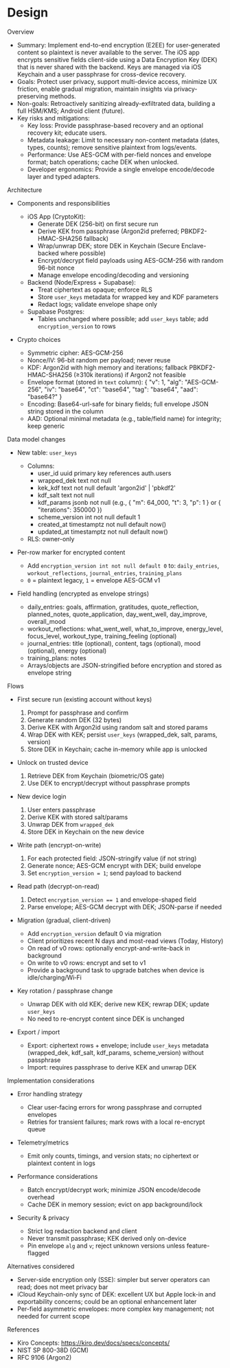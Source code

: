 # Design

Overview

- Summary: Implement end-to-end encryption (E2EE) for user-generated content so plaintext is never available to the server. The iOS app encrypts sensitive fields client-side using a Data Encryption Key (DEK) that is never shared with the backend. Keys are managed via iOS Keychain and a user passphrase for cross-device recovery.
- Goals: Protect user privacy, support multi-device access, minimize UX friction, enable gradual migration, maintain insights via privacy-preserving methods.
- Non-goals: Retroactively sanitizing already-exfiltrated data, building a full HSM/KMS; Android client (future).
- Key risks and mitigations:
  - Key loss: Provide passphrase-based recovery and an optional recovery kit; educate users.
  - Metadata leakage: Limit to necessary non-content metadata (dates, types, counts); remove sensitive plaintext from logs/events.
  - Performance: Use AES-GCM with per-field nonces and envelope format; batch operations; cache DEK when unlocked.
  - Developer ergonomics: Provide a single envelope encode/decode layer and typed adapters.

Architecture

- Components and responsibilities
  - iOS App (CryptoKit):
    - Generate DEK (256-bit) on first secure run
    - Derive KEK from passphrase (Argon2id preferred; PBKDF2-HMAC-SHA256 fallback)
    - Wrap/unwrap DEK; store DEK in Keychain (Secure Enclave-backed where possible)
    - Encrypt/decrypt field payloads using AES-GCM-256 with random 96-bit nonce
    - Manage envelope encoding/decoding and versioning
  - Backend (Node/Express + Supabase):
    - Treat ciphertext as opaque; enforce RLS
    - Store `user_keys` metadata for wrapped key and KDF parameters
    - Redact logs; validate envelope shape only
  - Supabase Postgres:
    - Tables unchanged where possible; add `user_keys` table; add `encryption_version` to rows

- Crypto choices
  - Symmetric cipher: AES-GCM-256
  - Nonce/IV: 96-bit random per payload; never reuse
  - KDF: Argon2id with high memory and iterations; fallback PBKDF2-HMAC-SHA256 (≥310k iterations) if Argon2 not feasible
  - Envelope format (stored in `text` column):
    {
      "v": 1,
      "alg": "AES-GCM-256",
      "iv": "base64",
      "ct": "base64",
      "tag": "base64",
      "aad": "base64?"
    }
  - Encoding: Base64-url-safe for binary fields; full envelope JSON string stored in the column
  - AAD: Optional minimal metadata (e.g., table/field name) for integrity; keep generic

Data model changes

- New table: `user_keys`
  - Columns:
    - user_id uuid primary key references auth.users
    - wrapped_dek text not null
    - kek_kdf text not null default 'argon2id' | 'pbkdf2'
    - kdf_salt text not null
    - kdf_params jsonb not null (e.g., { "m": 64_000, "t": 3, "p": 1 } or { "iterations": 350000 })
    - scheme_version int not null default 1
    - created_at timestamptz not null default now()
    - updated_at timestamptz not null default now()
  - RLS: owner-only

- Per-row marker for encrypted content
  - Add `encryption_version int not null default 0` to: `daily_entries`, `workout_reflections`, `journal_entries`, `training_plans`
  - `0` = plaintext legacy, `1` = envelope AES-GCM v1

- Field handling (encrypted as envelope strings)
  - daily_entries: goals, affirmation, gratitudes, quote_reflection, planned_notes, quote_application, day_went_well, day_improve, overall_mood
  - workout_reflections: what_went_well, what_to_improve, energy_level, focus_level, workout_type, training_feeling (optional)
  - journal_entries: title (optional), content, tags (optional), mood (optional), energy (optional)
  - training_plans: notes
  - Arrays/objects are JSON-stringified before encryption and stored as envelope string

Flows

- First secure run (existing account without keys)
  1) Prompt for passphrase and confirm
  2) Generate random DEK (32 bytes)
  3) Derive KEK with Argon2id using random salt and stored params
  4) Wrap DEK with KEK; persist `user_keys` (wrapped_dek, salt, params, version)
  5) Store DEK in Keychain; cache in-memory while app is unlocked

- Unlock on trusted device
  1) Retrieve DEK from Keychain (biometric/OS gate)
  2) Use DEK to encrypt/decrypt without passphrase prompts

- New device login
  1) User enters passphrase
  2) Derive KEK with stored salt/params
  3) Unwrap DEK from `wrapped_dek`
  4) Store DEK in Keychain on the new device

- Write path (encrypt-on-write)
  1) For each protected field: JSON-stringify value (if not string)
  2) Generate nonce; AES-GCM encrypt with DEK; build envelope
  3) Set `encryption_version = 1`; send payload to backend

- Read path (decrypt-on-read)
  1) Detect `encryption_version == 1` and envelope-shaped field
  2) Parse envelope; AES-GCM decrypt with DEK; JSON-parse if needed

- Migration (gradual, client-driven)
  - Add `encryption_version` default 0 via migration
  - Client prioritizes recent N days and most-read views (Today, History)
  - On read of v0 rows: optionally encrypt-and-write-back in background
  - On write to v0 rows: encrypt and set to v1
  - Provide a background task to upgrade batches when device is idle/charging/Wi‑Fi

- Key rotation / passphrase change
  - Unwrap DEK with old KEK; derive new KEK; rewrap DEK; update `user_keys`
  - No need to re-encrypt content since DEK is unchanged

- Export / import
  - Export: ciphertext rows + envelope; include `user_keys` metadata (wrapped_dek, kdf_salt, kdf_params, scheme_version) without passphrase
  - Import: requires passphrase to derive KEK and unwrap DEK

Implementation considerations

- Error handling strategy
  - Clear user-facing errors for wrong passphrase and corrupted envelopes
  - Retries for transient failures; mark rows with a local re-encrypt queue

- Telemetry/metrics
  - Emit only counts, timings, and version stats; no ciphertext or plaintext content in logs

- Performance considerations
  - Batch encrypt/decrypt work; minimize JSON encode/decode overhead
  - Cache DEK in memory session; evict on app background/lock

- Security & privacy
  - Strict log redaction backend and client
  - Never transmit passphrase; KEK derived only on-device
  - Pin envelope `alg` and `v`; reject unknown versions unless feature-flagged

Alternatives considered

- Server-side encryption only (SSE): simpler but server operators can read; does not meet privacy bar
- iCloud Keychain-only sync of DEK: excellent UX but Apple lock-in and exportability concerns; could be an optional enhancement later
- Per-field asymmetric envelopes: more complex key management; not needed for current scope

References

- Kiro Concepts: https://kiro.dev/docs/specs/concepts/
- NIST SP 800-38D (GCM)
- RFC 9106 (Argon2)
